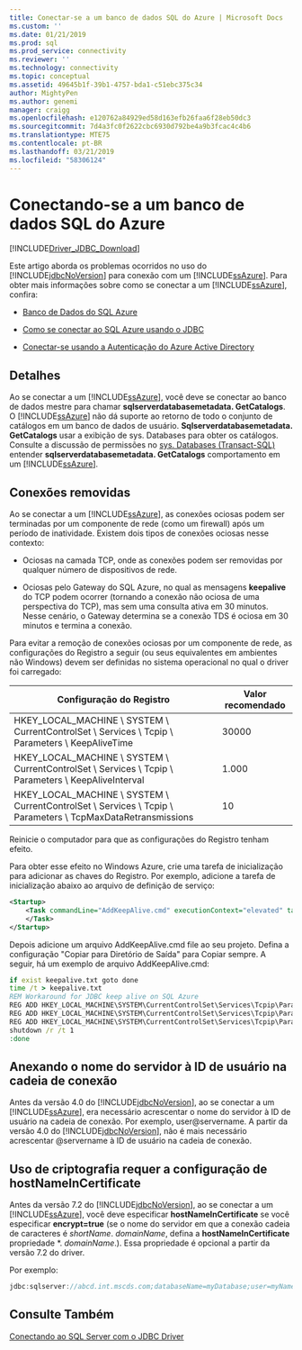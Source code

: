 ```yaml
---
title: Conectar-se a um banco de dados SQL do Azure | Microsoft Docs
ms.custom: ''
ms.date: 01/21/2019
ms.prod: sql
ms.prod_service: connectivity
ms.reviewer: ''
ms.technology: connectivity
ms.topic: conceptual
ms.assetid: 49645b1f-39b1-4757-bda1-c51ebc375c34
author: MightyPen
ms.author: genemi
manager: craigg
ms.openlocfilehash: e120762a84929ed58d163efb26faa6f28eb50dc3
ms.sourcegitcommit: 7d4a3fc0f2622cbc6930d792be4a9b3fcac4c4b6
ms.translationtype: MTE75
ms.contentlocale: pt-BR
ms.lasthandoff: 03/21/2019
ms.locfileid: "58306124"
---
```

# <a name="connecting-to-an-azure-sql-database"></a>Conectando-se a um banco de dados SQL do Azure

[!INCLUDE[Driver_JDBC_Download](../../includes/driver_jdbc_download.md)]

Este artigo aborda os problemas ocorridos no uso do [!INCLUDE[jdbcNoVersion](../../includes/jdbcnoversion_md.md)] para conexão com um [!INCLUDE[ssAzure](../../includes/ssazure_md.md)]. Para obter mais informações sobre como se conectar a um [!INCLUDE[ssAzure](../../includes/ssazure_md.md)], confira:  
  
- [Banco de Dados do SQL Azure](https://docs.microsoft.com/azure/sql-database/sql-database-technical-overview)  
  
- [Como se conectar ao SQL Azure usando o JDBC](https://docs.microsoft.com/azure/sql-database/sql-database-connect-query-java)  

- [Conectar-se usando a Autenticação do Azure Active Directory](../../connect/jdbc/connecting-using-azure-active-directory-authentication.md)  
  
## <a name="details"></a>Detalhes

Ao se conectar a um [!INCLUDE[ssAzure](../../includes/ssazure_md.md)], você deve se conectar ao banco de dados mestre para chamar **sqlserverdatabasemetadata. GetCatalogs**.  
O [!INCLUDE[ssAzure](../../includes/ssazure_md.md)] não dá suporte ao retorno de todo o conjunto de catálogos em um banco de dados de usuário. **Sqlserverdatabasemetadata. GetCatalogs** usar a exibição de sys. Databases para obter os catálogos. Consulte a discussão de permissões no [sys. Databases (Transact-SQL)](../../relational-databases/system-catalog-views/sys-databases-transact-sql.md) entender **sqlserverdatabasemetadata. GetCatalogs** comportamento em um [!INCLUDE[ssAzure](../../includes/ssazure_md.md)].  
  
## <a name="connections-dropped"></a>Conexões removidas

Ao se conectar a um [!INCLUDE[ssAzure](../../includes/ssazure_md.md)], as conexões ociosas podem ser terminadas por um componente de rede (como um firewall) após um período de inatividade. Existem dois tipos de conexões ociosas nesse contexto:  

- Ociosas na camada TCP, onde as conexões podem ser removidas por qualquer número de dispositivos de rede.  

- Ociosas pelo Gateway do SQL Azure, no qual as mensagens **keepalive** do TCP podem ocorrer (tornando a conexão não ociosa de uma perspectiva do TCP), mas sem uma consulta ativa em 30 minutos. Nesse cenário, o Gateway determina se a conexão TDS é ociosa em 30 minutos e termina a conexão.  
  
Para evitar a remoção de conexões ociosas por um componente de rede, as configurações do Registro a seguir (ou seus equivalentes em ambientes não Windows) devem ser definidas no sistema operacional no qual o driver foi carregado:  
  
|Configuração do Registro|Valor recomendado|  
|----------------------|-----------------------|  
|HKEY_LOCAL_MACHINE \ SYSTEM \ CurrentControlSet \ Services \ Tcpip \ Parameters \ KeepAliveTime|30000|  
|HKEY_LOCAL_MACHINE \ SYSTEM \ CurrentControlSet \ Services \ Tcpip \ Parameters \ KeepAliveInterval|1.000|  
|HKEY_LOCAL_MACHINE \ SYSTEM \ CurrentControlSet \ Services \ Tcpip \ Parameters \ TcpMaxDataRetransmissions|10|  
  
Reinicie o computador para que as configurações do Registro tenham efeito.  

Para obter esse efeito no Windows Azure, crie uma tarefa de inicialização para adicionar as chaves do Registro.  Por exemplo, adicione a tarefa de inicialização abaixo ao arquivo de definição de serviço:  

```xml
<Startup>  
    <Task commandLine="AddKeepAlive.cmd" executionContext="elevated" taskType="simple">  
    </Task>  
</Startup>  
```

Depois adicione um arquivo AddKeepAlive.cmd file ao seu projeto. Defina a configuração "Copiar para Diretório de Saída" para Copiar sempre. A seguir, há um exemplo de arquivo AddKeepAlive.cmd:  

```bat
if exist keepalive.txt goto done  
time /t > keepalive.txt  
REM Workaround for JDBC keep alive on SQL Azure  
REG ADD HKEY_LOCAL_MACHINE\SYSTEM\CurrentControlSet\Services\Tcpip\Parameters /v KeepAliveTime /t REG_DWORD /d 30000 >> keepalive.txt  
REG ADD HKEY_LOCAL_MACHINE\SYSTEM\CurrentControlSet\Services\Tcpip\Parameters /v KeepAliveInterval /t REG_DWORD /d 1000 >> keepalive.txt  
REG ADD HKEY_LOCAL_MACHINE\SYSTEM\CurrentControlSet\Services\Tcpip\Parameters /v TcpMaxDataRetransmissions /t REG_DWORD /d 10 >> keepalive.txt  
shutdown /r /t 1  
:done  
```

## <a name="appending-the-server-name-to-the-userid-in-the-connection-string"></a>Anexando o nome do servidor à ID de usuário na cadeia de conexão  

Antes da versão 4.0 do [!INCLUDE[jdbcNoVersion](../../includes/jdbcnoversion_md.md)], ao se conectar a um [!INCLUDE[ssAzure](../../includes/ssazure_md.md)], era necessário acrescentar o nome do servidor à ID de usuário na cadeia de conexão. Por exemplo, user@servername. A partir da versão 4.0 do [!INCLUDE[jdbcNoVersion](../../includes/jdbcnoversion_md.md)], não é mais necessário acrescentar @servername à ID de usuário na cadeia de conexão.  

## <a name="using-encryption-requires-setting-hostnameincertificate"></a>Uso de criptografia requer a configuração de hostNameInCertificate

Antes da versão 7.2 do [!INCLUDE[jdbcNoVersion](../../includes/jdbcnoversion_md.md)], ao se conectar a um [!INCLUDE[ssAzure](../../includes/ssazure_md.md)], você deve especificar **hostNameInCertificate** se você especificar **encrypt=true** (se o nome do servidor em que a conexão cadeia de caracteres é *shortName*. *domainName*, defina a **hostNameInCertificate** propriedade \*. *domainName*.). Essa propriedade é opcional a partir da versão 7.2 do driver.

Por exemplo:

```java
jdbc:sqlserver://abcd.int.mscds.com;databaseName=myDatabase;user=myName;password=myPassword;encrypt=true;hostNameInCertificate=*.int.mscds.com;
```

## <a name="see-also"></a>Consulte Também

[Conectando ao SQL Server com o JDBC Driver](../../connect/jdbc/connecting-to-sql-server-with-the-jdbc-driver.md)  
